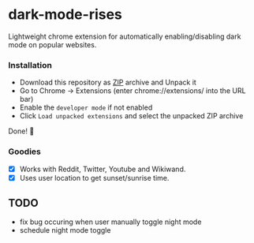 # dark-mode-rises

Lightweight chrome extension for automatically enabling/disabling dark mode on popular websites.

### Installation

- Download this repository as [ZIP](https://github.com/akramsaouri/dark-mode-rises/archive/master.zip) archive and Unpack it
- Go to Chrome -> Extensions (enter chrome://extensions/ into the URL bar)
- Enable the `developer mode` if not enabled
- Click `Load unpacked extensions` and select the unpacked ZIP archive

Done! 🎊

### Goodies
- [x] Works with Reddit, Twitter, Youtube and Wikiwand.
- [x] Uses user location to get sunset/sunrise time.

## TODO
- fix bug occuring when user manually toggle night mode
- schedule night mode toggle
